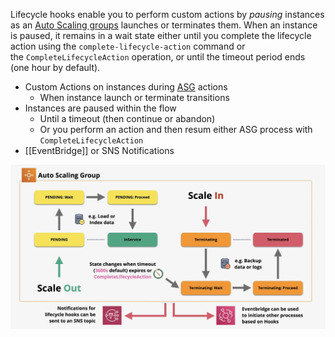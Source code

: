 Lifecycle hooks enable you to perform custom actions by _pausing_ instances as an [Auto Scaling groups](Auto%20Scaling%20Groups.md) launches or terminates them. When an instance is paused, it remains in a wait state either until you complete the lifecycle action using the `complete-lifecycle-action` command or the `CompleteLifecycleAction` operation, or until the timeout period ends (one hour by default).

- Custom Actions on instances during [ASG](Auto%20Scaling%20Groups.md) actions
	- When instance launch or terminate transitions
- Instances are paused within the flow
	- Until a timeout (then continue or abandon)
	- Or you perform an action and then resum either ASG process with `CompleteLifecycleAction`
- [[EventBridge]] or SNS Notifications

![Pasted image 20250415203920.png](_atts/Pasted%20image%2020250415203920.png)